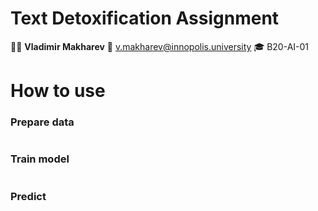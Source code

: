 # Text Detoxification Assignment

🧑‍💻 **Vladimir Makharev**
📧 v.makharev@innopolis.university
🎓 B20-AI-01

# How to use

### Prepare data

```bash

```

### Train model

```bash

```

### Predict

```bash

```